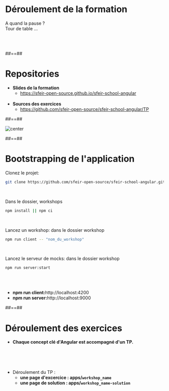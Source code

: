 # Déroulement de la formation

<p class="full-center">
A quand la pause ? <br>
Tour de table ...
</p>
<br><br>

##==##

# Repositories

- <b>Slides de la formation</b>
    - https://sfeir-open-source.github.io/sfeir-school-angular<br><br>
- <b>Sources des exercices</b>
    - https://github.com/sfeir-open-source/sfeir-school-angular/TP

##==##

![center](assets/images/school/basics/sfeir_people.png)

##==##

# Bootstrapping de l'application

Clonez le projet:

```bash
git clone https://github.com/sfeir-open-source/sfeir-school-angular.git
```

<br>

Dans le dossier, workshops

```bash
npm install || npm ci
```

<br>

Lancez un workshop: dans le dossier workshop

```bash
npm run client -- "nom_du_workshop"
```

<br>

Lancez le serveur de mocks: dans le dossier workshop

```bash
npm run server:start
```

<br><br>

- <b>npm run client:</b>http://localhost:4200 <br>
- <b>npm run server:</b>http://localhost:9000

##==##

# Déroulement des exercices

- __Chaque concept clé d'Angular est accompagné d'un TP.__

<br><br><br>

- Déroulement du TP :
    - __une page d'excercice : apps/`workshop_name`__
    - __une page de solution : apps/`workshop_name-solution`__

